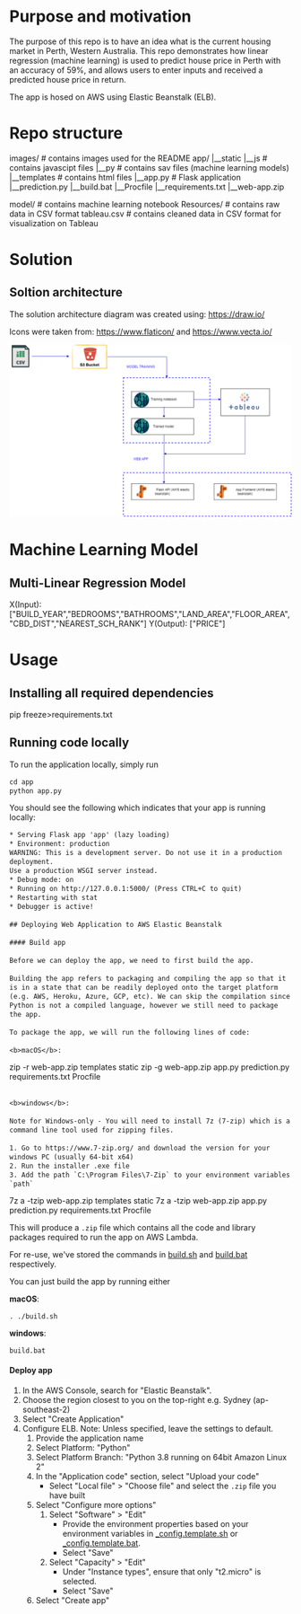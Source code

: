 # Purpose and motivation

The purpose of this repo is to have an idea what is the current housing market in Perth, Western Australia. This repo demonstrates how linear regression (machine learning) is used to predict house price in Perth with an accuracy of 59%, and allows users to enter inputs and received a predicted house price in return.

The app is hosed on AWS using Elastic Beanstalk (ELB).

# Repo structure

images/                                                        # contains images used for the README
app/
    |__static
              |__js                                            # contains javascipt files
              |__py                                            # contains sav files (machine learning models)
    |__templates                                               # contains html files
    |__app.py                                                  # Flask application
    |__prediction.py
    |__build.bat
    |__Procfile
    |__requirements.txt
    |__web-app.zip
    
model/                                                        # contains machine learning notebook
Resources/                                                    # contains raw data in CSV format
tableau.csv                                                   # contains cleaned data in CSV format for visualization on Tableau

# Solution

## Soltion architecture

The solution architecture diagram was created using: https://draw.io/

Icons were taken from: https://www.flaticon/ and https://www.vecta.io/

![images/solution_architecture_project3](images/solution_architecture_project3.png)

# Machine Learning Model

## Multi-Linear Regression Model

X(Input): ["BUILD_YEAR","BEDROOMS","BATHROOMS","LAND_AREA","FLOOR_AREA","CBD_DIST","NEAREST_SCH_RANK"]
Y(Output): ["PRICE"]

# Usage

## Installing all required dependencies

pip freeze>requirements.txt

## Running code locally

To run the application locally, simply run 

```
cd app
python app.py
```

You should see the following which indicates that your app is running locally: 
```
* Serving Flask app 'app' (lazy loading)
* Environment: production
WARNING: This is a development server. Do not use it in a production deployment.
Use a production WSGI server instead.
* Debug mode: on
* Running on http://127.0.0.1:5000/ (Press CTRL+C to quit)
* Restarting with stat
* Debugger is active!

## Deploying Web Application to AWS Elastic Beanstalk

#### Build app

Before we can deploy the app, we need to first build the app. 

Building the app refers to packaging and compiling the app so that it is in a state that can be readily deployed onto the target platform (e.g. AWS, Heroku, Azure, GCP, etc). We can skip the compilation since Python is not a compiled language, however we still need to package the app. 

To package the app, we will run the following lines of code: 

<b>macOS</b>:
```
zip -r web-app.zip templates static
zip -g web-app.zip app.py prediction.py requirements.txt Procfile
```

<b>windows</b>:

Note for Windows-only - You will need to install 7z (7-zip) which is a command line tool used for zipping files. 

1. Go to https://www.7-zip.org/ and download the version for your windows PC (usually 64-bit x64)
2. Run the installer .exe file 
3. Add the path `C:\Program Files\7-Zip` to your environment variables `path` 

```
7z a -tzip web-app.zip templates static
7z a -tzip web-app.zip app.py prediction.py requirements.txt Procfile

This will produce a `.zip` file which contains all the code and library packages required to run the app on AWS Lambda.  

For re-use, we've stored the commands in [build.sh](app/build.sh) and [build.bat](app/build.bat) respectively. 

You can just build the app by running either 

<b>macOS</b>:
```
. ./build.sh
```

<b>windows</b>:
```
build.bat
```

#### Deploy app

1. In the AWS Console, search for "Elastic Beanstalk". 
2. Choose the region closest to you on the top-right e.g. Sydney (ap-southeast-2)
3. Select "Create Application" 
4. Configure ELB. Note: Unless specified, leave the settings to default. 
    1. Provide the application name 
    2. Select Platform: "Python"
    3. Select Platform Branch: "Python 3.8 running on 64bit Amazon Linux 2"
    4. In the "Application code" section, select "Upload your code"
        - Select "Local file" > "Choose file" and select the `.zip` file you have built 
    5. Select "Configure more options" 
        1. Select "Software" > "Edit"
            - Provide the environment properties based on your environment variables in [_config.template.sh](app/_config.template.sh) or [_config.template.bat](app/_config.template.bat).
            - Select "Save" 
        2. Select "Capacity" > "Edit" 
            - Under "Instance types", ensure that only "t2.micro" is selected. 
            - Select "Save" 
    6. Select "Create app" 





